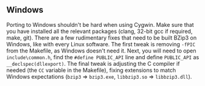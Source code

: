 
## Windows

Porting to Windows shouldn't be hard when using Cygwin. Make sure that you have installed all the relevant packages (clang, 32-bit gcc if required, make, git).
There are a few rudimentary fixes that need to be built BZip3 on Windows, like with every Linux software. The first tweak is removing `-fPIC` from the Makefile, as Windows doesn't need it. Next, you will need to open `include\common.h`, find the `#define PUBLIC_API` line and define `PUBLIC_API` as `__declspec(dllexport)`.
The final tweak is adjusting the C compiler if needed (the `CC` variable in the Makefile), fixing extensions to match Windows expectations (`bzip3` => `bzip3.exe`, `libbzip3.so` => `libbzip3.dll`). 
